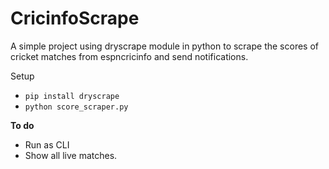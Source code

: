 # CricinfoScrape
A simple project using dryscrape module in python to scrape the scores of cricket matches from espncricinfo and send notifications.

Setup  
* ```pip install dryscrape```  
* ```python score_scraper.py```


**To do**
* Run as CLI
* Show all live matches.
